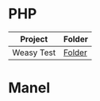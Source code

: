 # PHP
| Project | Folder |
| ------------- | ------------- |
| Weasy Test  |  [Folder](https://github.com/sm00d3/Basic-Projects/tree/master/PHP/weasy) |


# Manel